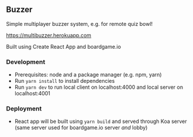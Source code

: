 ## Buzzer

Simple multiplayer buzzer system, e.g. for remote quiz bowl!

https://multibuzzer.herokuapp.com

Built using Create React App and boardgame.io

### Development

- Prerequisites: node and a package manager (e.g. npm, yarn)
- Run `yarn install` to install dependencies
- Run `yarn dev` to run local client on localhost:4000 and local server on localhost:4001

### Deployment

- React app will be built using `yarn build` and served through Koa server (same server used for boardgame.io server _and_ lobby)
